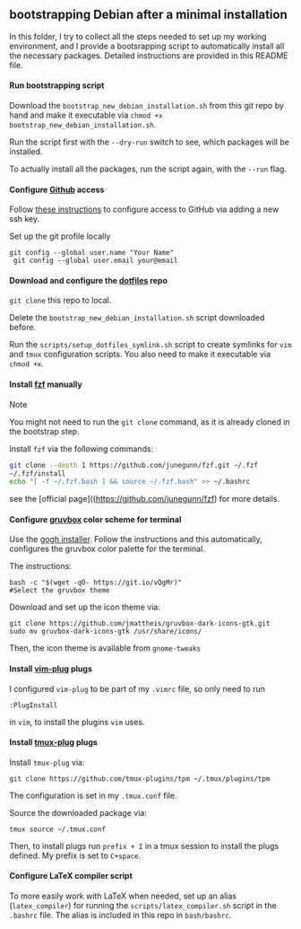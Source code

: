 ## bootstrapping Debian after a minimal installation

In this folder, I try to collect all the steps needed to set up my working environment, and I provide a bootsrapping script to automatically install all the necessary packages. Detailed instructions are provided in this README file.

#### Run bootstrapping script

Download the `bootstrap_new_debian_installation.sh` from this git repo by hand and make it executable via `chmod +x bootstrap_new_debian_installation.sh`.

Run the script first with the `--dry-run` switch to see, which packages will be installed.

To actually install all the packages, run the script again, with the `--run` flag.

#### Configure [Github](https://github.com/) access

Follow [these instructions](https://docs.github.com/en/authentication/connecting-to-github-with-ssh/generating-a-new-ssh-key-and-adding-it-to-the-ssh-agent) to configure access to GitHub via adding a new ssh key.

Set up the git profile locally

```
git config --global user.name "Your Name"
 git config --global user.email your@email
```

#### Download and configure the [dotfiles](https://github.com/rstofi/dotfiles) repo

`git clone` this repo to local.

Delete the `bootstrap_new_debian_installation.sh` script downloaded before.

Run the `scripts/setup_dotfiles_symlink.sh` script to create symlinks for `vim` and `tmux` configuration scripts. You also need to make it executable via `chmod +x`.

#### Install [fzf](https://github.com/junegunn/fzf) manually

>[!NOTE]
> You might not need to run the `git clone` command, as it is already cloned in the bootstrap step.

Install `fzf` via the following commands:

```bash
git clone --depth 1 https://github.com/junegunn/fzf.git ~/.fzf
~/.fzf/install
echo "[ -f ~/.fzf.bash ] && source ~/.fzf.bash" >> ~/.bashrc
```

see the [official page]((https://github.com/junegunn/fzf) for more details.

#### Configure [gruvbox](https://github.com/morhetz/gruvbox) color scheme for terminal

Use the [gogh installer](https://github.com/Gogh-Co/Gogh). Follow the instructions and this automatically, configures the gruvbox color palette for the terminal.

The instructions:

```
bash -c "$(wget -qO- https://git.io/vQgMr)"
#Select the gruvbox theme
```

Download and set up the icon theme via:

```
git clone https://github.com/jmattheis/gruvbox-dark-icons-gtk.git
sudo mv gruvbox-dark-icons-gtk /usr/share/icons/
```

Then, the icon theme is available from `gnome-tweaks`

#### Install [vim-plug](https://github.com/junegunn/vim-plug) plugs

I configured `vim-plug` to be part of my `.vimrc` file, so only need to run

```
:PlugInstall
```

in `vim`, to install the plugins `vim` uses.

#### Install [tmux-plug](https://github.com/tmux-plugins/tpm) plugs

Install `tmux-plug` via:

```
git clone https://github.com/tmux-plugins/tpm ~/.tmux/plugins/tpm
```

The configuration is set in my `.tmux.conf` file.

Source the downloaded package via:

```
tmux source ~/.tmux.conf
```

Then, to install plugs run `prefix + I` in a tmux session to install the plugs defined. My prefix is set to `C+space`.


#### Configure LaTeX compiler script

To more easily work with LaTeX when needed, set up an alias (`latex_compiler`) for running the `scripts/latex_compiler.sh` script in the `.bashrc` file. The alias is included in this repo in `bash/bashrc`.
